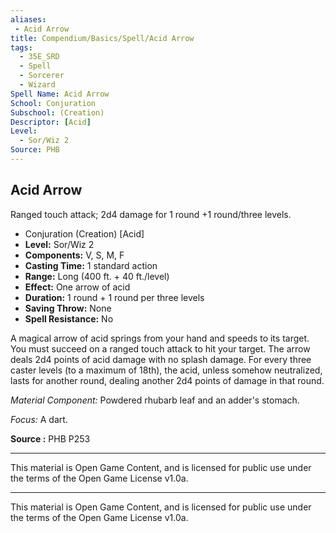 ```yaml
---
aliases:
 - Acid Arrow
title: Compendium/Basics/Spell/Acid Arrow
tags: 
  - 35E_SRD
  - Spell
  - Sorcerer
  - Wizard
Spell Name: Acid Arrow
School: Conjuration
Subschool: (Creation)
Descriptor: [Acid]
Level:
  - Sor/Wiz 2
Source: PHB
---
```


## Acid Arrow

Ranged touch attack; 2d4 damage for 1 round +1 round/three levels.

*   Conjuration (Creation) [Acid]
*   **Level:** Sor/Wiz 2
*   **Components:** V, S, M, F
*   **Casting Time:** 1 standard action
*   **Range:** Long (400 ft. + 40 ft./level)
*   **Effect:** One arrow of acid
*   **Duration:** 1 round + 1 round per three levels
*   **Saving Throw:** None
*   **Spell Resistance:** No

A magical arrow of acid springs from your hand and speeds to its target. You must succeed on a ranged touch attack to hit your target. The arrow deals 2d4 points of acid damage with no splash damage. For every three caster levels (to a maximum of 18th), the acid, unless somehow neutralized, lasts for another round, dealing another 2d4 points of damage in that round.

*Material Component:* Powdered rhubarb leaf and an adder's stomach.

*Focus:* A dart.

**Source :** PHB P253

---

This material is Open Game Content, and is licensed for public use under the terms of the Open Game License v1.0a.

---

This material is Open Game Content, and is licensed for public use under the terms of the Open Game License v1.0a.
